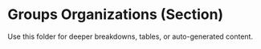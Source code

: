 # Groups Organizations (Section)

Use this folder for deeper breakdowns, tables, or auto-generated content.
